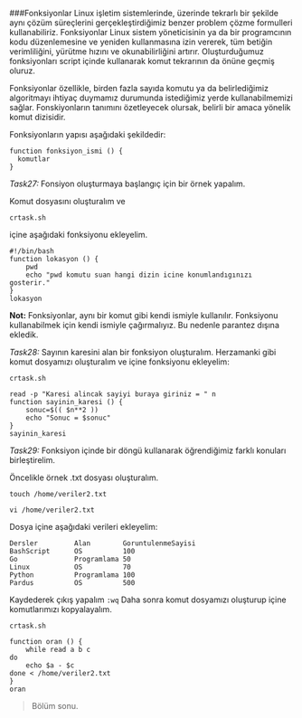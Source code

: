 ###Fonksiyonlar
Linux işletim sistemlerinde, üzerinde tekrarlı bir şekilde aynı çözüm süreçlerini gerçekleştirdiğimiz benzer problem çözme formulleri kullanabiliriz. Fonksiyonlar Linux sistem yöneticisinin ya da bir programcının kodu düzenlemesine ve yeniden kullanmasına izin vererek, tüm betiğin verimliliğini, yürütme hızını ve okunabilirliğini artırır. Oluşturduğumuz fonksiyonları script içinde kullanarak komut tekrarının da önüne geçmiş oluruz.    

Fonksiyonlar özellikle, birden fazla sayıda komutu ya da belirlediğimiz algoritmayı ihtiyaç duymamız durumunda istediğimiz yerde kullanabilmemizi sağlar. Fonskiyonların tanımını özetleyecek olursak, belirli bir amaca yönelik komut dizisidir.

Fonksiyonların yapısı aşağıdaki şekildedir:

```shell
function fonksiyon_ismi () {
  komutlar
}
```
_Task27:_ Fonsiyon oluşturmaya başlangıç için bir örnek yapalım.

Komut dosyasını oluşturalım ve

```shell
crtask.sh
```
içine aşağıdaki fonksiyonu ekleyelim.
```shell
#!/bin/bash
function lokasyon () {
    pwd
    echo "pwd komutu suan hangi dizin icine konumlandıgınızı gosterir."
}
lokasyon
```
**Not:** Fonksiyonlar, aynı bir komut gibi kendi ismiyle kullanılır. Fonksiyonu kullanabilmek için kendi ismiyle çağırmalıyız. Bu nedenle parantez dışına ekledik.


_Task28:_ Sayının karesini alan bir fonksiyon oluşturalım.
Herzamanki gibi komut dosyamızı oluşturalım ve içine fonksiyonu ekleyelim:
```shell
crtask.sh
```
```shell
read -p "Karesi alincak sayiyi buraya giriniz = " n 
function sayinin_karesi () {
    sonuc=$(( $n**2 ))
    echo "Sonuc = $sonuc"
}
sayinin_karesi
```

_Task29:_ Fonksiyon içinde bir döngü kullanarak öğrendiğimiz farklı konuları birleştirelim.

Öncelikle örnek .txt dosyası oluşturalım.
```shell
touch /home/veriler2.txt
```
```shell
vi /home/veriler2.txt
```
Dosya içine aşağıdaki verileri ekleyelim:
```shell
Dersler         Alan        GoruntulenmeSayisi
BashScript      OS          100
Go              Programlama 50
Linux           OS          70
Python          Programlama 100
Pardus          OS          500
```
Kaydederek çıkış yapalım `:wq`
Daha sonra komut dosyamızı oluşturup içine komutlarımızı kopyalayalım.
```shell
crtask.sh
```
```shell
function oran () {
    while read a b c 
do
    echo $a - $c
done < /home/veriler2.txt 
}
oran
```

> Bölüm sonu.


